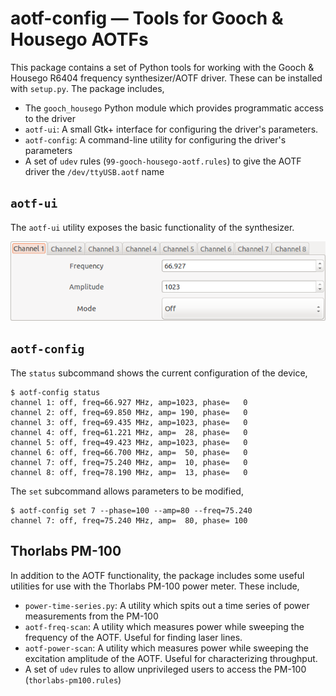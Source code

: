 # aotf-config — Tools for Gooch & Housego AOTFs

This package contains a set of Python tools for working with the Gooch
& Housego R6404 frequency synthesizer/AOTF driver. These can be
installed with `setup.py`. The package includes,

 * The `gooch_housego` Python module which provides programmatic
   access to the driver
 * `aotf-ui`: A small Gtk+ interface for configuring the driver's
   parameters.
 * `aotf-config`: A command-line utility for configuring the driver's
   parameters
 * A set of `udev` rules (`99-gooch-housego-aotf.rules`) to give the
   AOTF driver the `/dev/ttyUSB.aotf` name

## `aotf-ui`

The `aotf-ui` utility exposes the basic functionality of the
synthesizer.

![The `aotf-ui` interface.](doc/aotf-ui.png)

## `aotf-config`

The `status` subcommand shows the current configuration of the device,

    $ aotf-config status
    channel 1: off, freq=66.927 MHz, amp=1023, phase=   0
    channel 2: off, freq=69.850 MHz, amp= 190, phase=   0
    channel 3: off, freq=69.435 MHz, amp=1023, phase=   0
    channel 4: off, freq=61.221 MHz, amp=  28, phase=   0
    channel 5: off, freq=49.423 MHz, amp=1023, phase=   0
    channel 6: off, freq=66.700 MHz, amp=  50, phase=   0
    channel 7: off, freq=75.240 MHz, amp=  10, phase=   0
    channel 8: off, freq=78.190 MHz, amp=  13, phase=   0

The `set` subcommand allows parameters to be modified,

    $ aotf-config set 7 --phase=100 --amp=80 --freq=75.240
    channel 7: off, freq=75.240 MHz, amp=  80, phase= 100


## Thorlabs PM-100

In addition to the AOTF functionality, the package includes some
useful utilities for use with the Thorlabs PM-100 power meter. These
include,

 * `power-time-series.py`: A utility which spits out a time series of
   power measurements from the PM-100
 * `aotf-freq-scan`: A utility which measures power while sweeping the
   frequency of the AOTF. Useful for finding laser lines.
 * `aotf-power-scan`: A utility which measures power while sweeping the
   excitation amplitude of the AOTF. Useful for characterizing
   throughput.
 * A set of `udev` rules to allow unprivileged users to access the
   PM-100 (`thorlabs-pm100.rules`)
